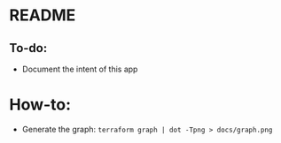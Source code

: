 # README

## To-do:
* Document the intent of this app

# How-to:
* Generate the graph: `terraform graph | dot -Tpng > docs/graph.png`